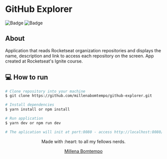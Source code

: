 # GitHub Explorer
![Badge](https://img.shields.io/badge/since-2021-blue?style=flat-square)
![Badge](https://img.shields.io/badge/status-em%20progresso-blue?style=flat-square)

## About

Application that reads Rocketseat organization repositories and displays the name, description and link to access each repository on the screen.
App created at Rocketseat's Ignite course.

## :computer: How to run

```bash
# Clone repository into your machine
$ git clone https://github.com/millenabomtempo/github-explorer.git

# Install dependencies
$ yarn install or npm install

# Run application
$ yarn dev or npm run dev

# The aplication will init at port:8080 - access http://localhost:8080/
```

<p align="center"> Made with :heart: to all my fellows nerds.</p>
<p align="center"><a href="https://github.com/millenabomtempo">Millena Bomtempo</a></p>
